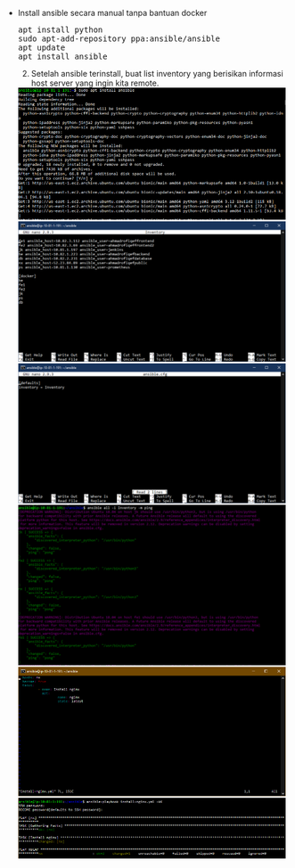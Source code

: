 <ul>
  <li>Install ansible secara manual tanpa bantuan docker

<pre>
apt install python
sudo apt-add-repository ppa:ansible/ansible
apt update
apt install ansible
</pre>

2. Setelah ansible terinstall, buat list inventory yang berisikan informasi host server yang ingin kita remote.

<img src="/week4/assets/1.png">

<img src="/week4/assets/2.png">

<img src="/week4/assets/3.png">

<img src="/week4/assets/4.png">

<img src="/week4/assets/5.png">

<img src="/week4/assets/6.png">

  
  
  
  
